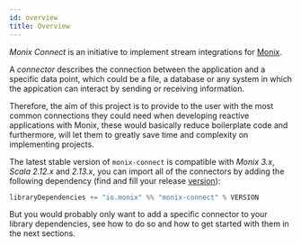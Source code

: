 ```yaml
---
id: overview
title: Overview
---
```


_Monix Connect_ is an initiative to implement stream integrations for [Monix](https://monix.io/).

 A _connector_ describes the connection between the application and a specific data point, which could be a file, a database or any system in which the appication 
 can interact by sending or receiving information. 
 
 Therefore, the aim of this project is to provide to the user with the most common
 connections they could need when developing reactive applications with Monix, these would basically reduce boilerplate code and furthermore, will let them to greatly save time and complexity on implementing projects.
 
 The latest stable version of `monix-connect` is compatible with _Monix 3.x_, _Scala 2.12.x_ and _2.13.x_, you can import 
 all of the connectors by adding the following dependency (find and fill your release [version](https://github.com/monix/monix-connect/releases)):
 
 ```scala   
 libraryDependencies += "io.monix" %% "monix-connect" % VERSION
```

But you would probably only want to add a specific connector to your library dependencies, see how to do so and how to get started with them in the next sections.  
